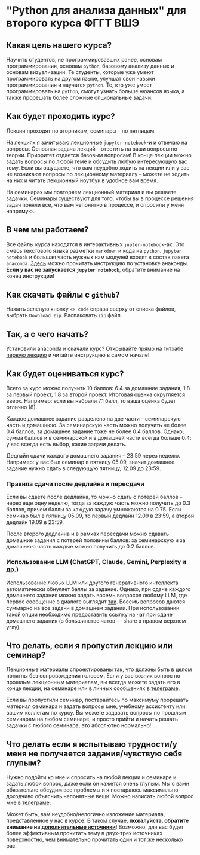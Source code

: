 # "Python для анализа данных" для второго курса ФГГТ ВШЭ

## Какая цель нашего курса?
Научить студентов, не программировавших ранее, основам программирования, основам `python`, базовому анализу данных и основам визуализации. Те студенты, которые уже умеют программировать на другом языке, улучшат свои навыки программирования и научатся `python`. Те, кто уже умеет программировать на `python`, смогут узнать больше нюансов языка, а также прорешать более сложные опциональные задачи.

## Как будет проходить курс?
Лекции проходят по вторникам, семинары - по пятницам. 

На лекциях я зачитываю лекционные `jupyter-notebook`-и и отвечаю на вопросы. Основная задача лекций &ndash; ответить на ваши вопросы по теории. Приоритет отдается базовым вопросам! В конце лекции можно задать вопросы по любой теме и обсудить любую интересующую вас тему. Если вы ощущаете, что вам неудобно ходить на лекции или у вас не возникают вопросы по лекционному материалу &ndash; можете не ходить на них и читать лекционный ноутбук в удобное вам время. 

На семинарах мы повторяем лекционный материал и вы решаете задачки. Семинары существуют для того, чтобы вы в процессе решения задач поняли все, что вам непонятно в процессе, и спросили у меня напрямую.

## В чем мы работаем?
Все файлы курса находятся в интерактивных `jupter-notebook`-ах. Это смесь текстового языка разметки `markdown` и кода на `python`. `jupyter notebook` и большая часть нужных нам модулей входят в состав пакета `anaconda`. [Здесь](https://github.com/teimy/geohse-python/blob/main/anaconda-installation-guide.md) можно прочитать инструкцию по установке анаконды. **Если у вас не запускается `jupyter notebook`**, обратите внимание на конец инструкции!

## Как скачать файлы с `github`?
Нажать зеленую кнопку `<> code` справа сверху от списка файлов, выбрать `Download zip`. Распаковать `zip` файл.

## Так, а с чего начать?
Установили anaconda и скачали курс? Открывайте прямо на гитхабе [первую лекцию](https://github.com/teimy/geohse-python/blob/main/Lectures/Lecture1/Lecture1.ipynb) и читайте инструкцию в самом начале!

## Как будет оцениваться курс?
Всего за курс можно получить 10 баллов: 6.4 за домашние задания, 1.8 за первый проект, 1.8 за второй проект. Итоговая оценка округляется вверх. Например: если вы набрали 7.1 балл, то ваша оценка будет отлично (8).


Каждое домашнее задание разделено на две части &ndash; семинарскую часть и домашнюю. За семинарскую часть можно получить не более 0.4 баллов; за домашнее задание тоже не более 0.4 баллов. Однако, сумма баллов и в семинарской и в домашней части всегда больше 0.4: у вас всегда есть выбор, какие задачи делать.

  
Дедлайн сдачи каждого домашнего задания &ndash; 23:59 через неделю. Например: у вас был семинар в пятницу 05.09, значит домашнее задание нужно сдать в следующую пятницу, 12.09 до 23:59. 

### Правила сдачи после дедлайна и пересдачи

Если вы сдаете после дедлайна, то можно сдать с потерей баллов &ndash; через еще одну неделю, тогда за каждую часть можно получить до 0.3 баллов, причем баллы за каждую задачу умножаются на 0.75. Если семинар был в пятницу 05.09, то первый дедлайн 12.09 в 23:59, а второй дедлайн 19.09 в 23:59. 

После второго дедлайна и в рамках пересдачи можно сдавать домашние задания с потерей половины баллов: за семинарскую и за домашнюю часть каждые можно получить до 0.2 баллов.

### Использование LLM (ChatGPT, Claude, Gemini, Perplexity и др.)

Использование любых LLM или другого генеративного интеллекта автоматически обнуляет баллы за задание. Однако, при сдаче каждого домашнего задания можно задать восемь вопросов любому LLM, где первое сообщение в диалоге выглядит [так](https://github.com/teimy/geohse-python/blob/main/llm-tutor-promt.md). Восемь вопросов даются суммарно на все задачи в домашнем задании. При использовании такой опции необходимо предоставить ссылку на чат при сдаче домашнего задания (в большинстве чатов — share в правом верхнем углу).

## Что делать, если я пропустил лекцию или семинар?
Лекционные материалы спроектированы так, что должны быть в целом понятны без сопровождения голосом. Если у вас возник вопрос по прошлым лекционным материалам, вы всегда можете задать его в конце лекции, на семинаре или в личных сообщениях в [телеграме](https://t.me/teimy42).

Если вы пропустили семинар, постарайтесь по максимуму прорешать материал семинара и задать вопросы мне, учебному ассистенту или вашим коллегам по курсу. Вы можете задавать вопросы по прошлым семинарам на любом семинаре, и просто прийти и начать решать задачки с любого семинара, это абсолютно нормально! 

## Что делать если я испытываю трудности/у меня не получается задания/чувствую себя глупым?
Нужно подойти ко мне и спросить на любой лекции и семинаре и задать любой вопрос, даже если он кажется очень глупым. Мы с вами обязательно обсудим все проблемы и я постараюсь максимально доходчиво объяснить непонятные вещи! Можно написать любой вопрос мне в [телеграме](https://t.me/teimy42).

Может быть, вам неудобно/нелогично изложение материала, представленное у нас в курсе. В таком случае, **пожалуйста, обратите внимание на [дополнительные источники](https://github.com/teimy/geohse-python/blob/main/further-reading.md)**! Возможно, для вас будет более эффективным прочитать тему в двух-трех источниках поверхностно, чем внимательно прочитать один и тот же несколько раз.
